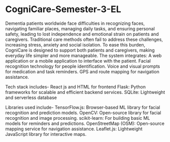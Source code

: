 # CogniCare-Semester-3-EL

Dementia patients worldwide face difficulties in recognizing faces, navigating familiar places, managing daily tasks, and ensuring personal safety, leading to lost independence and emotional strain on patients and caregivers.
Traditional care methods often fail to address these challenges, increasing stress, anxiety and social isolation.
To ease this burden, CogniCare is designed to support both patients and caregivers, making everyday life simpler and more manageable.
The system integrates:
A web application or a mobile application to interface with the patient.
Facial recognition technology for people identification.
Voice and visual prompts for medication and task reminders.
GPS and route mapping for navigation assistance.

Tech stack includes-
React js and HTML for frontend 
Flask: Python frameworks for scalable and efficient backend services.
SQLite: Lightweight and serverless database 

Libraries used include-
TensorFlow.js: Browser-based ML library for facial recognition and prediction models.
OpenCV: Open-source library for facial recognition and image processing.
scikit-learn: For building basic ML models for reminders and predictions.
OpenStreetMap (OSM): Open-source mapping service for navigation assistance.
Leaflet.js: Lightweight JavaScript library for interactive maps.








